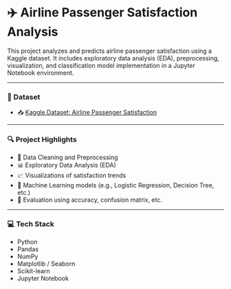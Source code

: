 # ✈️ Airline Passenger Satisfaction Analysis

This project analyzes and predicts airline passenger satisfaction using a Kaggle dataset. It includes exploratory data analysis (EDA), preprocessing, visualization, and classification model implementation in a Jupyter Notebook environment.

---

### 📂 Dataset

- 📥 [Kaggle Dataset: Airline Passenger Satisfaction](https://www.kaggle.com/datasets/teejmahal20/airline-passenger-satisfaction)

---

### 🔍 Project Highlights

- 🧼 Data Cleaning and Preprocessing
- 📊 Exploratory Data Analysis (EDA)
- 📈 Visualizations of satisfaction trends
- 🤖 Machine Learning models (e.g., Logistic Regression, Decision Tree, etc.)
- 🧠 Evaluation using accuracy, confusion matrix, etc.

---

### 💻 Tech Stack

- Python
- Pandas
- NumPy
- Matplotlib / Seaborn
- Scikit-learn
- Jupyter Notebook


